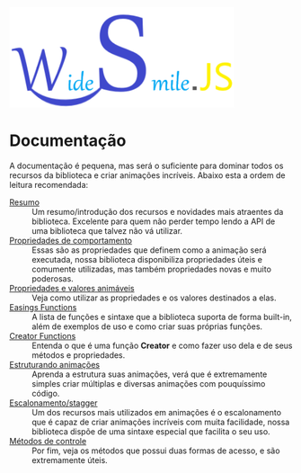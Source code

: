 <img src='https://github.com/diogoneves07/wide-smile/blob/main/small-wide-smile.png' alt='WideSmile - logo' width='400px' />

# Documentação

A documentação é pequena, mas será o suficiente para dominar todos os recursos da biblioteca e criar animações incríveis. Abaixo esta a ordem de leitura recomendada:

<dl>
<dt><a href='https://github.com/diogoneves07/wide-smile/wiki/Resumo-|-Introdução'>Resumo</a></dt>
<dd>
Um resumo/introdução dos recursos e novidades mais atraentes da
biblioteca. Excelente para quem não perder tempo lendo a API de uma
biblioteca que talvez não vá utilizar.
</dd>
<dt><a href='https://github.com/diogoneves07/wide-smile/wiki/Propriedades-de-comportamento'>Propriedades de comportamento</a></dt>
<dd>
Essas são as propriedades que definem como a animação
será executada, nossa biblioteca disponibiliza propriedades úteis
e comumente utilizadas, mas também propriedades novas e muito
poderosas.
</dd>
<dt><a href='https://github.com/diogoneves07/wide-smile/wiki/Propriedades-e-valores-animáveis'>Propriedades e valores animáveis</a></dt>
<dd>Veja como utilizar as propriedades e os valores destinados a elas.</dd>
<dt><a href='https://github.com/diogoneves07/wide-smile/wiki/Easings-functions'>Easings Functions</a></dt>
<dd>
A lista de funções e sintaxe que a biblioteca suporta de forma
built-in, além de exemplos de uso e como criar suas próprias
funções.
</dd>
<dt><a href='https://github.com/diogoneves07/wide-smile/wiki/Creator-Functions'>Creator Functions</a></dt>
<dd>
Entenda o que é uma função <strong>Creator</strong> e como
fazer uso dela e de seus métodos e propriedades.
</dd>
<dt><a href='https://github.com/diogoneves07/wide-smile/wiki/Estruturando-animações'>Estruturando animações</a></dt>
<dd>
Aprenda a estrutura suas animações, verá que é
extremamente simples criar múltiplas e diversas animações com
pouquíssimo código.
</dd>
<dt><a href='https://github.com/diogoneves07/wide-smile/wiki/Escalonamento-%7C-Stagger'>Escalonamento/stagger</a></dt>
<dd>
Um dos recursos mais utilizados em animações é o
escalonamento que é capaz de criar animações incríveis
com muita facilidade, nossa biblioteca dispõe de uma sintaxe especial
que facilita o seu uso.
</dd>
<dt><a href='https://github.com/diogoneves07/wide-smile/wiki/Creators-e-Performer-APIs'>Métodos de controle</a></dt>
<dd>
Por fim, veja os métodos que possui duas formas de acesso, e são
extremamente úteis.
</dd>
</dl>
